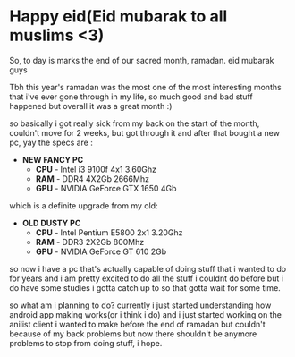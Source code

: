 # Happy eid(Eid mubarak to all muslims <3)

So, to day is marks the end of our sacred month, ramadan. eid mubarak guys

Tbh this year's ramadan was the most one of the most interesting months that i've ever gone through in my life, so much good and bad stuff happened but overall it was a great month :)

so basically i got really sick from my back on the start of the month, couldn't move for 2 weeks, but got through it and after that bought a new pc, yay the specs are :

- **NEW FANCY PC**
  - **CPU** - Intel i3 9100f 4x1 3.60Ghz
  - **RAM** - DDR4 4X2Gb 2666Mhz
  - **GPU** - NVIDIA GeForce GTX 1650 4Gb

which is a definite upgrade from my old:

- **OLD DUSTY PC**
  - **CPU** - Intel Pentium E5800 2x1 3.20Ghz
  - **RAM** - DDR3 2X2Gb 800Mhz
  - **GPU** - NVIDIA GeForce GT 610 2Gb

so now i have a pc that's actually capable of doing stuff that i wanted to do for years and i am pretty excited to do all the stuff i couldnt do before but i do have some studies i gotta catch up to so that gotta wait for some time.

so what am i planning to do? currently i just started understanding how android app making works(or i think i do) and i just started working on the anilist client i wanted to make before the end of ramadan but couldn't because of my back problems but now there shouldn't be anymore problems to stop from doing stuff, i hope.
